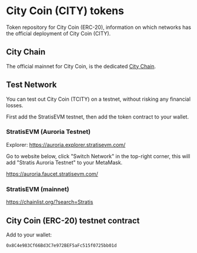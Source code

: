 # City Coin (CITY) tokens

Token repository for City Coin (ERC-20), information on which networks has the official deployment of City Coin (CITY).

## City Chain

The official mainnet for City Coin, is the dedicated [City Chain](https://www.city-chain.org/).

## Test Network

You can test out City Coin (TCITY) on a testnet, without risking any financial losses.

First add the StratisEVM testnet, then add the token contract to your wallet.

### StratisEVM (Auroria Testnet)

Explorer: https://auroria.explorer.stratisevm.com/

Go to website below, click "Switch Network" in the top-right corner, this will add "Stratis Auroria Testnet" to your MetaMask.

https://auroria.faucet.stratisevm.com/

### StratisEVM (mainnet)

https://chainlist.org/?search=Stratis

## City Coin (ERC-20) testnet contract

Add to your wallet:

```0x8C4e983Cf66Bd3C7e972BEF5aFc515f0725bb01d```

